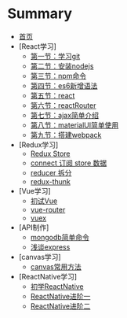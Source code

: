 # Summary

* [首页](README.md)
* [React学习]
  - [第一节：学习git](./react/git.md)
  - [第二节：安装nodejs](./react/nodejs.md)
  - [第三节：npm命令](./react/npm.md)
  - [第四节：es6新增语法](./react/es6.md)
  - [第五节：react](./react/react.md)
  - [第六节：reactRouter](./react/reactRouter.md)
  - [第七节：ajax简单介绍](./react/ajax.md)
  - [第八节：materialUI简单使用](./react/ui.md)
  - [第九节：搭建webpack](./react/webpack.md)
* [Redux学习]
  - [Redux Store](./redux/store.md)
  - [connect 订阅 store 数据](./redux/connect.md)
  - [reducer 拆分](./redux/combine-reducers.md)
  - [redux-thunk](./redux/thunk.md)
* [Vue学习]
  - [初试Vue](./vue/vue.md)
  - [vue-router](./vue/vue-router.md)
  - [vuex](./vue/vuex.md)
* [API制作]
  - [mongodb简单命令](./express/mongodb.md)
  - [浅谈express](./express/express.md)
* [canvas学习]
  - [canvas常用方法](./canvas/1-canvas.md)
* [ReactNative学习]
  - [初学ReactNative](./react-native/1-reactNative.md)
  - [ReactNative进阶一](./react-native/2-reactNative.md)
  - [ReactNative进阶二](./react-native/3-reactNative.md)
